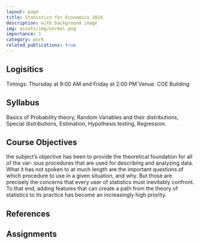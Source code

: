 ```yaml
---
layout: page
title: Statistics for Economics 2024
description: with background image
img: assets/img/normal.png
importance: 1
category: work
related_publications: true
---
```


## Logisitics 
Timings: Thursday at 9:00 AM and Friday at 2:00 PM
Venue: COE Building

## Syllabus
Basics of Probability theory, Random Variables and their distributions, Special distributions, Estimation, Hypothesis testing, Regression.

## Course Objectives
the subject’s objective has been to provide the theoretical foundation for all of the var- ious procedures that are used for describing and analyzing data. What it has not spoken to at much length are the important questions of which procedure to use in a given situation, and why. But those are precisely the concerns that every user of statistics must inevitably confront. To that end, adding features that can create a path from the theory of statistics to its practice has become an increasingly high priority.


## References

## Assignments

